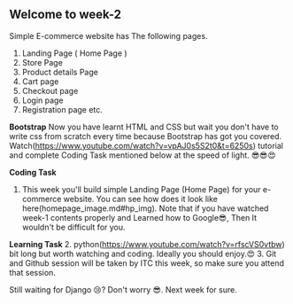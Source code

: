 ## Welcome to week-2   <a name = "week2"></a>

Simple E-commerce website has The following pages. 
1. Landing Page ( Home Page )
2. Store Page
3. Product details Page
4. Cart page
5. Checkout page
6. Login page
7. Registration page
etc. 

**Bootstrap**
Now you have learnt HTML and CSS but wait you don't have to write css from scratch every time because Bootstrap has got you covered. 
Watch(https://www.youtube.com/watch?v=vpAJ0s5S2t0&t=6250s) tutorial and complete Coding Task mentioned below at the speed of light. 😎😎😍

**Coding Task**

1. This week you'll build simple Landing Page (Home Page) for your e-commerce website. You can see how does it look like here(homepage_image.md#hp_img).  Note that if you have watched week-1 contents properly and Learned how to Google😎, Then It wouldn't be difficult for you. 

**Learning Task**
2. python(https://www.youtube.com/watch?v=rfscVS0vtbw) bit long but worth watching and coding. Ideally you should enjoy.😍
3. Git and Github session will be taken by ITC this week, so make sure you attend that session. 

Still waiting for Django 😢? 
Don't worry 😎. Next week for sure. 
